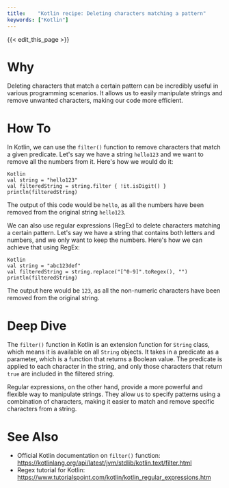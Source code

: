 ```yaml
---
title:    "Kotlin recipe: Deleting characters matching a pattern"
keywords: ["Kotlin"]
---
```


{{< edit_this_page >}}

# Why 

Deleting characters that match a certain pattern can be incredibly useful in various programming scenarios. It allows us to easily manipulate strings and remove unwanted characters, making our code more efficient.

# How To

In Kotlin, we can use the `filter()` function to remove characters that match a given predicate. Let's say we have a string `hello123` and we want to remove all the numbers from it. Here's how we would do it:

```
Kotlin 
val string = "hello123"
val filteredString = string.filter { !it.isDigit() }
println(filteredString)
```

The output of this code would be `hello`, as all the numbers have been removed from the original string `hello123`.

We can also use regular expressions (RegEx) to delete characters matching a certain pattern. Let's say we have a string that contains both letters and numbers, and we only want to keep the numbers. Here's how we can achieve that using RegEx:

```
Kotlin
val string = "abc123def"
val filteredString = string.replace("[^0-9]".toRegex(), "")
println(filteredString)
```

The output here would be `123`, as all the non-numeric characters have been removed from the original string.

# Deep Dive

The `filter()` function in Kotlin is an extension function for `String` class, which means it is available on all `String` objects. It takes in a predicate as a parameter, which is a function that returns a Boolean value. The predicate is applied to each character in the string, and only those characters that return `true` are included in the filtered string.

Regular expressions, on the other hand, provide a more powerful and flexible way to manipulate strings. They allow us to specify patterns using a combination of characters, making it easier to match and remove specific characters from a string.

# See Also
- Official Kotlin documentation on `filter()` function: https://kotlinlang.org/api/latest/jvm/stdlib/kotlin.text/filter.html
- Regex tutorial for Kotlin: https://www.tutorialspoint.com/kotlin/kotlin_regular_expressions.htm